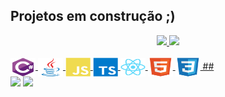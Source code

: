 ## Projetos em construção ;)
 <div>
<div align="center">
  <a href="https://github.com/flavrance">
  <img height="180em" src="https://github-readme-stats.vercel.app/api?username=flavrance&show_icons=true&theme=dracula&include_all_commits=true&count_private=true"/>
  <img height="180em" src="https://github-readme-stats.vercel.app/api/top-langs/?username=flavrance&layout=compact&langs_count=7&theme=dracula"/>
</div>
  
  
<div style="display: inline_block"><br>
  <img align="center" alt="flavrance-css" height="30" width="40" src="https://raw.githubusercontent.com/devicons/devicon/master/icons/csharp/csharp-original.svg">
  <img align="center" alt="flavrance-css" height="30" width="40" src="https://raw.githubusercontent.com/devicons/devicon/master/icons/java/java-original.svg">
  <img align="center" alt="flavrance-js" height="30" width="40" src="https://raw.githubusercontent.com/devicons/devicon/master/icons/javascript/javascript-plain.svg">
  <img align="center" alt="flavrance-ts" height="30" width="40" src="https://raw.githubusercontent.com/devicons/devicon/master/icons/typescript/typescript-plain.svg">
  <img align="center" alt="flavrance-react" height="30" width="40" src="https://raw.githubusercontent.com/devicons/devicon/master/icons/react/react-original.svg">
  <img align="center" alt="flavrance-html" height="30" width="40" src="https://raw.githubusercontent.com/devicons/devicon/master/icons/html5/html5-original.svg">
  <img align="center" alt="flavrance-css" height="30" width="40" src="https://raw.githubusercontent.com/devicons/devicon/master/icons/css3/css3-original.svg">  
  ##
 
<div>   
  <a href="https://www.instagram.com/flavrance/" target="_blank"><img src="https://img.shields.io/badge/-Instagram-%23E4405F?style=for-the-badge&logo=instagram&logoColor=white" target="_blank"></a>
  <a href="https://www.linkedin.com/in/flavio-ribeiro-b814021a" target="_blank"><img src="https://img.shields.io/badge/-LinkedIn-%230077B5?style=for-the-badge&logo=linkedin&logoColor=white" target="_blank"></a> 
</div>
  
  ##

<!--
**flavrance/flavrance** is a ✨ _special_ ✨ repository because its `README.md` (this file) appears on your GitHub profile.

Here are some ideas to get you started:

- 🔭 I’m currently working on ...
- 🌱 I’m currently learning ...
- 👯 I’m looking to collaborate on ...
- 🤔 I’m looking for help with ...
- 💬 Ask me about ...
- 📫 How to reach me: ...
- 😄 Pronouns: ...
- ⚡ Fun fact: ...
-->
